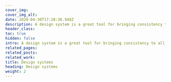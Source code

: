 ```yaml
---
cover_img: 
cover_img_alt:
date: 2020-04-30T17:28:36.948Z
description: A design system is a great tool for bringing consistency to all of your brand's design outputs; a consolidation of an organisation’s visual identity, strategy, brand values, purpose and audiences into shared practices, principles, design patterns, templates and themes.
header_class: 
toc: true
hidden: false
intro: A design system is a great tool for bringing consistency to all of your brand's design outputs; a consolidation of an organisation’s visual identity, strategy, brand values, purpose and audiences into shared practices, principles, design patterns, templates and themes.
related_pages:
related_posts:
related_work:
title: Design systems
heading: Design systems
weight: 2
---
```


